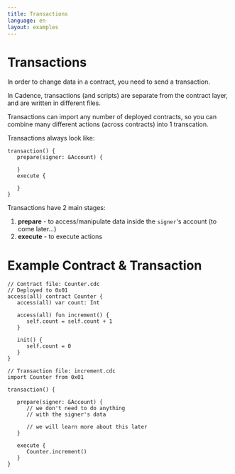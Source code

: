 ```yaml
---
title: Transactions
language: en
layout: examples
---
```


# Transactions

In order to change data in a contract, you need to send a transaction.

In Cadence, transactions (and scripts) are separate from the contract layer, and are written in different files.

Transactions can import any number of deployed contracts, so you can combine many different actions (across contracts) into 1 transcation.

Transactions always look like:
```cadence
transaction() {
   prepare(signer: &Account) {

   }
   execute {

   }
}
```

Transactions have 2 main stages:

1. **prepare** - to access/manipulate data inside the `signer`'s account (to come later...)
2. **execute** - to execute actions

# Example Contract & Transaction

```cadence
// Contract file: Counter.cdc
// Deployed to 0x01
access(all) contract Counter {
   access(all) var count: Int

   access(all) fun increment() {
      self.count = self.count + 1
   }

   init() {
      self.count = 0
   }
}
```

```cadence
// Transaction file: increment.cdc
import Counter from 0x01

transaction() {

   prepare(signer: &Account) {
      // we don't need to do anything 
      // with the signer's data

      // we will learn more about this later
   }

   execute {
      Counter.increment()
   }
}
```

